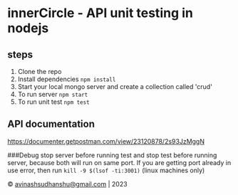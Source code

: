 # innerCircle - API unit testing in nodejs

## steps 

1. Clone the repo
2. Install dependencies `npm install`
3. Start your local mongo server and create a collection called 'crud'
4. To run server `npm start`
5. To run unit test `npm test` 

## API documentation
https://documenter.getpostman.com/view/23120878/2s93JzMggN

###Debug
stop server before running test and stop test before running server, because both will run on same port.
If you are getting port already in use error, then run `kill -9 $(lsof -ti:3001)`   (linux machines only)

© avinashsudhanshu@gmail.com | 2023
